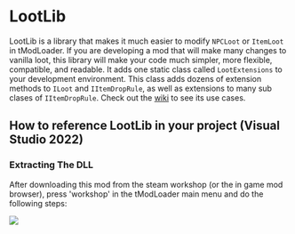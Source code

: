# LootLib

LootLib is a library that makes it much easier to modify `NPCLoot` or `ItemLoot` in tModLoader. If you are developing a mod that will make many changes to vanilla loot, this
library will make your code much simpler, more flexible, compatible, and readable. It adds one static class called `LootExtensions` 
to your development environment. This class adds dozens of extension methods to `ILoot` and `IItemDropRule`, as well as extensions to many sub clases of `IItemDropRule`. Check out
the [wiki](https://github.com/Garnet-Yeates/LootLib/wiki) to see its use cases. 

## How to reference LootLib in your project (Visual Studio 2022)

### Extracting The DLL
After downloading this mod from the steam workshop (or the in game mod browser), press 'workshop' in the tModLoader main menu and do the following steps:

![](https://i.gyazo.com/595b958a56d4e2e802a5589cfb64ad39.gif)

